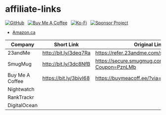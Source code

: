 # affiliate-links

[![GitHub](https://srv-cdn.himpfen.io/badges/github/github-flat.svg)](https://github.com/sponsors/brandonhimpfen/) &nbsp; [![Buy Me A Coffee](https://srv-cdn.himpfen.io/badges/buymeacoffee/buymeacoffee-flat.svg)](https://www.buymeacoffee.com/brandonhimpfen) &nbsp; [![Ko-Fi](https://srv-cdn.himpfen.io/badges/kofi/kofi-flat.svg)](https://ko-fi.com/brandonhimpfen) &nbsp; [![Sponsor Project](https://srv-cdn.himpfen.io/badges/sponsor-project/sponsor-project-flat.svg)](https://github.com/brandonhimpfen/donate/blob/main/README.md)

* [Amazon.ca](amazon-ca.md)

Company | Short Link | Original Link
------------ | ------------- | -------------
23andMe| http://bit.ly/3deq7Ra | https://refer.23andme.com/s/brandonhimpfen
SmugMug | http://bit.ly/3dc8NfB | https://secure.smugmug.com/signup?Coupon=PznLMb
Buy Me A Coffee | https://bit.ly/3bivI68 | https://buymeacoff.ee/?via=brandonhimpfen
Nightwatch |  |  |
RankTrackr |  |  |
DigitalOcean |  |  |
